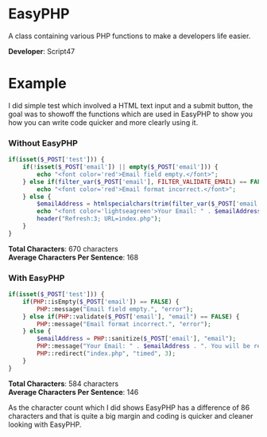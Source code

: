 EasyPHP
=======

A class containing various PHP functions to make a developers life easier.

<b>Developer</b>: Script47

Example
=======

I did simple test which involved a HTML text input and a submit button, the goal was to showoff the functions which are used in EasyPHP to show you how you can write code quicker and more clearly using it.

<h3>Without EasyPHP</h3>

```php
if(isset($_POST['test'])) {
    if(!isset($_POST['email']) || empty($_POST['email'])) {
        echo "<font color='red'>Email field empty.</font>";
    } else if(filter_var($_POST['email'], FILTER_VALIDATE_EMAIL) == FALSE) {
        echo "<font color='red'>Email format incorrect.</font>";
    } else {
        $emailAddress = htmlspecialchars(trim(filter_var($_POST['email'], FILTER_SANITIZE_EMAIL)));
        echo "<font color='lightseagreen'>Your Email: " . $emailAddress . ". You will be redirected in 3 seconds.</font>";
        header("Refresh:3; URL=index.php");
    }           
}      

```

<b>Total Characters</b>: 670 characters
<br/>
<b>Average Characters Per Sentence</b>: 168

<h3>With EasyPHP</h3>

```php
if(isset($_POST['test'])) {
    if(PHP::isEmpty($_POST['email']) == FALSE) {
        PHP::message("Email field empty.", "error");
    } else if(PHP::validate($_POST['email'], "email") == FALSE) {
        PHP::message("Email format incorrect.", "error");
    } else {
        $emailAddress = PHP::sanitize($_POST['email'], "email");
        PHP::message("Your Email: " . $emailAddress . ". You will be redirected in 3 seconds.", "message");
        PHP::redirect("index.php", "timed", 3);
    }           
}      
```

<b>Total Characters</b>: 584 characters
<br/>
<b>Average Characters Per Sentence</b>: 146


As the character count which I did shows EasyPHP has a difference of 86 characters and that is quite a big margin and coding is quicker and cleaner looking with EasyPHP.


